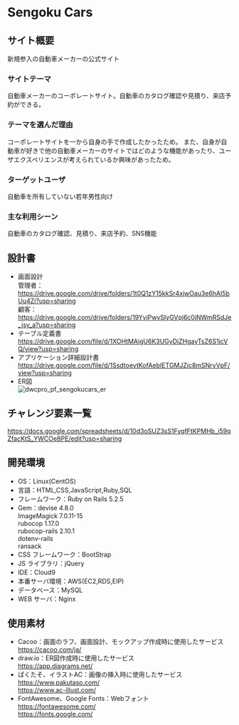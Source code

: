 # Sengoku Cars
## サイト概要
新規参入の自動車メーカーの公式サイト
### サイトテーマ
自動車メーカーのコーポレートサイト。自動車のカタログ確認や見積り、来店予約ができる。
### テーマを選んだ理由
コーポレートサイトを一から自身の手で作成したかったため。
また、自身が自動車が好きで他の自動車メーカーのサイトではどのような機能があったり、ユーザエクスペリエンスが考えられているか興味があったため。
### ターゲットユーザ
自動車を所有していない若年男性向け
### 主な利用シーン
自動車のカタログ確認、見積り、来店予約、SNS機能
## 設計書
- 画面設計  
管理者：https://drive.google.com/drive/folders/1t0Q1zY15kkSr4xjwOau3e6hAl5bUu4Zi?usp=sharing  
顧客：https://drive.google.com/drive/folders/19YvjPwvSlyGVpj6c0jNWmRSdJe_jsy_a?usp=sharing
- テーブル定義書  
https://drive.google.com/file/d/1XOHtMAigU6K3UGyDiZHgayTsZ6S1jcVQ/view?usp=sharing
- アプリケーション詳細設計書  
https://drive.google.com/file/d/1SsdtoeytKofAebIETGMJZjc8mSNryVpF/view?usp=sharing
- ER図  
![dwcpro_pf_sengokucars_er](https://user-images.githubusercontent.com/80663962/125191737-ee7f2a00-e27e-11eb-81a9-6ba709ca5ebf.png)
## チャレンジ要素一覧  
https://docs.google.com/spreadsheets/d/10d3oSUZ3sS1FvqfFtKPMHb_i59qZfacKtS_YWCOe8PE/edit?usp=sharing  
## 開発環境    
- OS：Linux(CentOS)
- 言語：HTML,CSS,JavaScript,Ruby,SQL
- フレームワーク：Ruby on Rails 5.2.5
- Gem：devise 4.8.0  
ImageMagick 7.0.11-15  
rubocop 1.17.0  
rubocop-rails 2.10.1  
dotenv-rails  
ransack  
- CSS フレームワーク：BootStrap
- JS ライブラリ：jQuery
- IDE：Cloud9
- 本番サーバ環境：AWS(EC2,RDS,EIP)
- データベース：MySQL
- WEB サーバ：Nginx
## 使用素材  
- Cacoo：画面のラフ、画面設計、モックアップ作成時に使用したサービス  
https://cacoo.com/ja/
- draw.io：ER図作成時に使用したサービス  
https://app.diagrams.net/
- ぱくたそ、イラストAC：画像の挿入時に使用したサービス  
https://www.pakutaso.com/  
https://www.ac-illust.com/
- FontAwesome、Google Fonts：Webフォント  
https://fontawesome.com/  
https://fonts.google.com/
